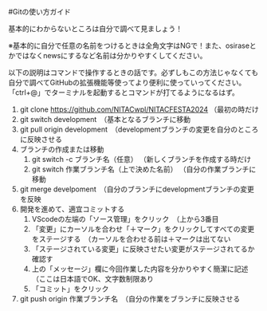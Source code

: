 #Gitの使い方ガイド

基本的にわからないところは自分で調べて見ましょう！

※基本的に自分で任意の名前をつけるときは全角文字はNGで！また、osiraseとかではなくnewsにするなど名前は分かりやすくしてください。

以下の説明はコマンドで操作するときの話です。必ずしもこの方法じゃなくても自分で調べてGitHubの拡張機能等使ってより便利に使っていってください。「ctrl+@」でターミナルを起動するとコマンドが打てるようになるはず。

1. git clone https://github.com/NITACwpl/NITACFESTA2024 （最初の時だけ
2. git switch development　（基本となるブランチに移動
3. git pull origin development　（developmentブランチの変更を自分のところに反映させる
4. ブランチの作成または移動
   1. git switch -c ブランチ名（任意） （新しくブランチを作成する時だけ
   2.  git switch 作業ブランチ名（上で決めた名前） （自分の作業ブランチに移動
2. git merge develpoment　（自分のブランチにdevelopmentブランチの変更を反映
3. 開発を進めて、適宜コミットする
   1. VScodeの左端の「ソース管理」をクリック　（上から3番目
   2. 「変更」にカーソルを合わせ「＋マーク」をクリックしてすべての変更をステージする　（カーソルを合わせる前は＋マークは出てない
   3. 「ステージされている変更」に反映させたい変更がステージされてるか確認す
   4. 上の「メッセージ」欄に今回作業した内容を分かりやすく簡潔に記述　（ここは日本語でOK、文字数制限あり
   5. 「コミット」をクリック
4.  git push origin 作業ブランチ名　（自分の作業をブランチに反映させる
